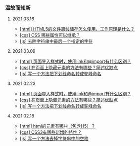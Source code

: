 ### 温故而知新


1. 2021.03.16
    - [[html] HTML5的文件离线储存怎么使用，工作原理是什么？](https://github.com/spemoon/fe-basic/issues/7)
    - [[css] CSS 哪些属性可以继承？](https://github.com/spemoon/fe-basic/issues/8)
    - [[js] 去除字符串中最后一个指定的字符](https://github.com/spemoon/fe-basic/issues/9)

1. 2021.03.09
    - [[html] 页面导入样式时，使用link和@import有什么区别？](https://github.com/spemoon/fe-basic/issues/4)
    - [[css] 在页面上隐藏元素的方法有哪些？简述优缺点](https://github.com/spemoon/fe-basic/issues/5)
    - [[js] 写一个方法把下划线命名转成驼峰命名](https://github.com/spemoon/fe-basic/issues/6)

1. 2021.02.23
    - [[html] 页面导入样式时，使用link和@import有什么区别？](https://github.com/spemoon/fe-basic/issues/4)
    - [[css] 在页面上隐藏元素的方法有哪些？简述优缺点](https://github.com/spemoon/fe-basic/issues/5)
    - [[js] 写一个方法把下划线命名转成驼峰命名](https://github.com/spemoon/fe-basic/issues/6)

1. 2021.02.18
    - [[html] html的元素有哪些（包含H5）？](https://github.com/spemoon/fe-basic/issues/1)
    - [[css] CSS3有哪些新增的特性？](https://github.com/spemoon/fe-basic/issues/2)
    - [[js] 写一个方法去掉字符串中的空格](https://github.com/spemoon/fe-basic/issues/3)

